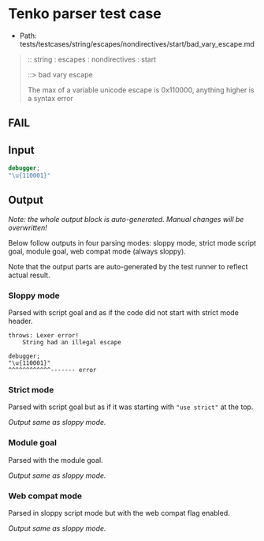 # Tenko parser test case

- Path: tests/testcases/string/escapes/nondirectives/start/bad_vary_escape.md

> :: string : escapes : nondirectives : start
>
> ::> bad vary escape
>
> The max of a variable unicode escape is 0x110000, anything higher is a syntax error

## FAIL

## Input

`````js
debugger;
"\u{110001}"
`````

## Output

_Note: the whole output block is auto-generated. Manual changes will be overwritten!_

Below follow outputs in four parsing modes: sloppy mode, strict mode script goal, module goal, web compat mode (always sloppy).

Note that the output parts are auto-generated by the test runner to reflect actual result.

### Sloppy mode

Parsed with script goal and as if the code did not start with strict mode header.

`````
throws: Lexer error!
    String had an illegal escape

debugger;
"\u{110001}"
^^^^^^^^^^^^------- error
`````

### Strict mode

Parsed with script goal but as if it was starting with `"use strict"` at the top.

_Output same as sloppy mode._

### Module goal

Parsed with the module goal.

_Output same as sloppy mode._

### Web compat mode

Parsed in sloppy script mode but with the web compat flag enabled.

_Output same as sloppy mode._
